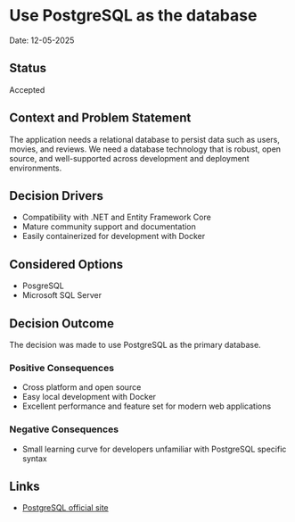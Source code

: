 # Use PostgreSQL as the database

Date: 12-05-2025

## Status

Accepted

## Context and Problem Statement

The application needs a relational database to persist data such as users, movies, and reviews. We need  a database technology that is robust, open source, and well-supported across development and deployment environments.

## Decision Drivers

- Compatibility with .NET and Entity Framework Core
- Mature community support and documentation
- Easily containerized for development with Docker

## Considered Options

- PosgreSQL
- Microsoft SQL Server

## Decision Outcome

The decision was made to use PostgreSQL as the primary database.

### Positive Consequences

- Cross platform and open source
- Easy local development with Docker
- Excellent performance and feature set for modern web applications

### Negative Consequences

- Small learning curve for developers unfamiliar with PostgreSQL specific syntax

## Links
- [PostgreSQL official site](https://www.postgresql.org/)